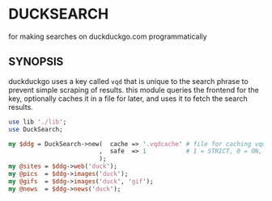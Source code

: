 # DUCKSEARCH

for making searches on duckduckgo.com programmatically

## SYNOPSIS

duckduckgo uses a key called `vqd` that is unique to the search phrase to
prevent simple scraping of results. this module queries the frontend for the
key, optionally caches it in a file for later, and uses it to fetch the search
results.

```perl
use lib './lib';
use DuckSearch;

my $ddg = DuckSearch->new(  cache => '.vqdcache' # file for caching vqds
                         ,  safe  => 1           # 1 = STRICT, 0 = ON, -1 = OFF
                         );
my @sites = $ddg->web('duck');
my @pics  = $ddg->images('duck');
my @gifs  = $ddg->images('duck', 'gif');
my @news  = $ddg->news('duck');
```
